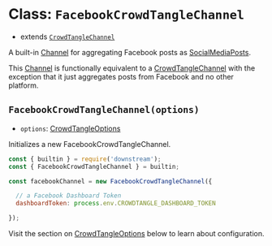 # Class: `FacebookCrowdTangleChannel`

- extends [`CrowdTangleChannel`](./crowdtangle.md)

A built-in [Channel](../../channels/channel.md) for aggregating Facebook posts as [SocialMediaPosts](../post.md).

This [Channel](../../channels/channel.md) is functionally equivalent to a [CrowdTangleChannel](./crowdtangle.md) with the exception that it just aggregates posts from Facebook and no other platform.


## `FacebookCrowdTangleChannel(options)`

- `options`: [CrowdTangleOptions](./crowdtangle.md#Interface-CrowdTangleOptions)

Initializes a new FacebookCrowdTangleChannel.

```javascript
const { builtin } = require('downstream');
const { FacebookCrowdTangleChannel } = builtin;

const facebookChannel = new FacebookCrowdTangleChannel({

  // a Facebook Dashboard Token
  dashboardToken: process.env.CROWDTANGLE_DASHBOARD_TOKEN

});
```

Visit the section on [CrowdTangleOptions](./crowdtangle.md#Interface-CrowdTangleOptions) below to learn about configuration.